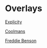 # Overlays

[Explicity](https://112521.s-ul.eu/vJQ9gjaw)

[Coolmans](https://112521.s-ul.eu/2AsQJaLS)

[Freddie Benson](https://112521.s-ul.eu/lVg7RGzC)
